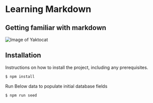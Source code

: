 # Learning Markdown
## Getting familiar with markdown
![Image of Yaktocat](https://octodex.github.com/images/yaktocat.png)


## Installation

Instructions on how to install the project, including any prerequisites.

```sh
$ npm install
```

Run Below data to populate initial database fields

```sh
$ npm run seed
```

